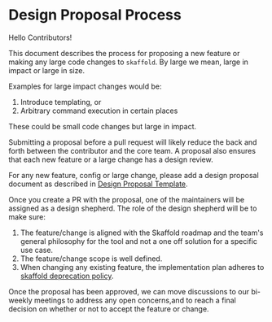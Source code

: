 # Design Proposal Process

Hello Contributors!

This document describes the process for proposing a new feature or making any
large code changes to `skaffold`. By large we mean,  large in impact or large in
size.

Examples for large impact changes would be:

1. Introduce templating, or
2. Arbitrary command execution in certain places

These could be small code changes but large in impact.

Submitting a proposal before a pull request will likely reduce the back and
forth between the contributor and the core team. A proposal also ensures that
each new feature or a large change has a design review.

For any new feature, config or large change, please add a design proposal document
as described in [Design Proposal Template](./design-proposal-template.md).

Once you create a PR with the proposal, one of the maintainers will be
assigned as a design shepherd. The role of the design shepherd will be to make
sure:

1. The feature/change is aligned with the Skaffold roadmap and the team's general
   philosophy for the tool and not a one off solution for a specific use case.
2. The feature/change scope is well defined.
3. When changing any existing feature, the implementation plan adheres to
   [skaffold deprecation policy](./../../deprecation-policy.md).

Once the proposal has been approved, we can move discussions to our bi-weekly
meetings to address any open concerns,and to reach a final decision on whether
or not to accept the feature or change.
